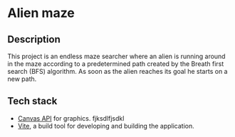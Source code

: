 # Alien maze

## Description
This project is an endless maze searcher where an alien is running around in the maze according to a predetermined path created by the Breath first search (BFS) algorithm. 
As soon as the alien reaches its goal he starts on a new path. 

## Tech stack
- [Canvas API](https://developer.mozilla.org/en-US/docs/Web/API/Canvas_API) for graphics.
fjksdlfjsdkl
- [Vite](https://vite.dev/), a build tool for developing and building the application.
